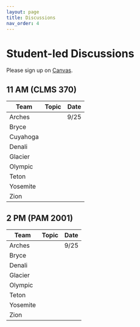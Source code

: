 ```yaml
---
layout: page
title: Discussions
nav_order: 4
---
```


# Student-led Discussions

Please sign up on [Canvas](https://canvas.vt.edu/).

## 11 AM (CLMS 370)

| Team     | Topic | Date |
|----------|-------|------|
| Arches   |       | 9/25 |
| Bryce    |       |      |
| Cuyahoga |       |      |
| Denali   |       |      |
| Glacier  |       |      |
| Olympic  |       |      |
| Teton    |       |      |
| Yosemite |       |      |
| Zion     |       |      |

## 2 PM (PAM 2001)

| Team     | Topic | Date |
|----------|-------|------|
| Arches   |       | 9/25 |
| Bryce    |       |      |
| Denali   |       |      |
| Glacier  |       |      |
| Olympic  |       |      |
| Teton    |       |      |
| Yosemite |       |      |
| Zion     |       |      |